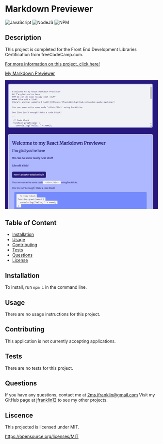 # Markdown Previewer
![JavaScript](https://img.shields.io/badge/JAVASCRIPT-%23323330.svg?style=for-the-badge&logo=javascript&logoColor=%23F7DF1E&style=plastic) ![NodeJS](https://img.shields.io/badge/node.js-6DA55F?style=for-the-badge&logo=node.js&logoColor=white&style=plastic) ![NPM](https://img.shields.io/badge/NPM-%23000000.svg?style=for-the-badge&logo=npm&logoColor=white&style=plastic)


  ## Description
  
  This project is completed for the Front End Development Libraries Certification from freeCodeCamp.com.

  [For more information on this project, click here!](https://www.freecodecamp.org/learn/front-end-development-libraries/front-end-development-libraries-projects/build-a-markdown-previewer)

  [My Markdown Previewer](#)

  ![Website Screenshot](/src/images/website.jpg)

  ## Table of Content
  - [Installation](#installation)
  - [Usage](#usage)
  - [Contributing](#contributing)
  - [Tests](#tests)
  - [Questions](#questions)
  - [License](#license)

  ## Installation

  To install, run ```npm i``` in the command line. 

  ## Usage

  There are no usage instructions for this project.

  ## Contributing

  This application is not currently accepting applications.

  ## Tests
  
  There are no tests for this project.

  ## Questions

  If you have any questions, contact me at 2ms.jfranklin@gmail.com Visit my GitHub page at [jfranklin12](https://github.com/jfranklin12/) to see my other projects.

  ## Liscence
    
  This projected is licensed under MIT.

  https://opensource.org/licenses/MIT
